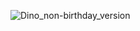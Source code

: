 ![Dino_non-birthday_version](https://user-images.githubusercontent.com/56010631/236730473-a528386e-dcf9-4bac-a67a-0a7644d85854.gif)

